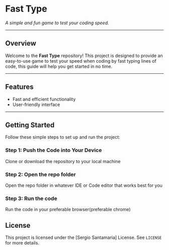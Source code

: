 # **Fast Type**
*A simple and fun game to test your coding speed.*

---

## **Overview**
Welcome to the **Fast Type** repository! This project is designed to provide an easy-to-use game to test your speed when coding by fast typing lines of code, this guide will help you get started in no time.

---

## **Features**
- Fast and efficient functionality
- User-friendly interface
  
---

## **Getting Started**

Follow these simple steps to set up and run the project:

### **Step 1: Push the Code into Your Device**
Clone or download the repository to your local machine

### **Step 2: Open the repo folder**
Open the repo folder in whatever IDE or Code editor that works best for you

### **Step 3: Run the code**
Run the code in your preferable browser(preferable chrome)

## **License**
This project is licensed under the [Sergio Santamaria] License. See `LICENSE` for more details.


